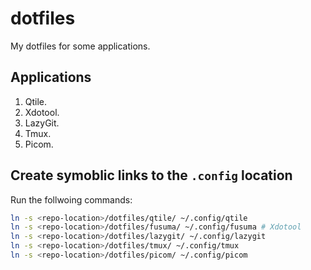 # dotfiles
My dotfiles for some applications.

## Applications

1. Qtile.
2. Xdotool.
3. LazyGit.
4. Tmux.
5. Picom.

## Create symoblic links to the `.config` location

Run the follwoing commands:

```sh
ln -s <repo-location>/dotfiles/qtile/ ~/.config/qtile
ln -s <repo-location>/dotfiles/fusuma/ ~/.config/fusuma # Xdotool
ln -s <repo-location>/dotfiles/lazygit/ ~/.config/lazygit
ln -s <repo-location>/dotfiles/tmux/ ~/.config/tmux
ln -s <repo-location>/dotfiles/picom/ ~/.config/picom
```

